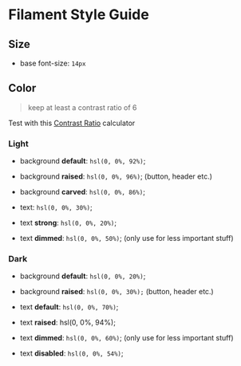 # Filament Style Guide

## Size

* base font-size: `14px`


## Color

> keep at least a contrast ratio of 6

Test with this [Contrast Ratio](http://leaverou.github.io/contrast-ratio/#hsl%280%2C0%25%2C70%25%29-on-hsl%280%2C0%25%2C20%25%29) calculator


### Light

* background __default__: `hsl(0, 0%, 92%)`;
* background __raised__: `hsl(0, 0%, 96%)`; (button, header etc.)
* background __carved__: `hsl(0, 0%, 86%)`;

* text: `hsl(0, 0%, 30%)`;
* text __strong__: `hsl(0, 0%, 20%)`;
* text __dimmed__: `hsl(0, 0%, 50%)`; (only use for less important stuff)


### Dark

* background __default__: `hsl(0, 0%, 20%)`;
* background __raised__: `hsl(0, 0%, 30%);` (button, header etc.)

* text __default__: `hsl(0, 0%, 70%)`;
* text __raised__: hsl(0, 0%, 94%);
* text __dimmed__: `hsl(0, 0%, 60%)`; (only use for less important stuff)
* text __disabled__: `hsl(0, 0%, 54%)`;
